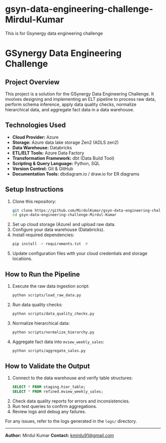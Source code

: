 # gsyn-data-engineering-challenge-Mirdul-Kumar
This is for Gsynergy data engineering challenge
<br>
# GSynergy Data Engineering Challenge

## Project Overview
This project is a solution for the GSynergy Data Engineering Challenge. It involves designing and implementing an ELT pipeline to process raw data, perform schema inference, apply data quality checks, normalize hierarchical data, and aggregate fact data in a data warehouse.

## Technologies Used
- **Cloud Provider:** Azure 
- **Storage:** Azure data lake storage Zen2 (ADLS zen2)
- **Data Warehouse:** Databricks 
- **ETL/ELT Tools:** Azure Data Factory 
- **Transformation Framework:** dbt (Data Build Tool)
- **Scripting & Query Language:** Python, SQL
- **Version Control:** Git & GitHub
- **Documentation Tools:** dbdiagram.io / draw.io for ER diagrams

## Setup Instructions
1. Clone this repository:
   ```sh
   git clone https://github.com/MirdulKumar/gsyn-data-engineering-challenge-Mirdul-Kumar.git
   cd gsyn-data-engineering-challenge-Mirdul-Kumar
   ```
2. Set up cloud storage (Azure) and upload raw data.
3. Configure your data warehouse (Databricks).
4. Install required dependencies:
   ```sh
   pip install -r requirements.txt  # 
   ```
5. Update configuration files with your cloud credentials and storage locations.

## How to Run the Pipeline
1. Execute the raw data ingestion script:
   ```sh
   python scripts/load_raw_data.py
   ```
2. Run data quality checks:
   ```sh
   python scripts/data_quality_checks.py
   ```
3. Normalize hierarchical data:
   ```sh
   python scripts/normalize_hierarchy.py
   ```
4. Aggregate fact data into `mview_weekly_sales`:
   ```sh
   python scripts/aggregate_sales.py
   ```

## How to Validate the Output
1. Connect to the data warehouse and verify table structures:
   ```sql
   SELECT * FROM staging.hier_table;
   SELECT * FROM refined.mview_weekly_sales;
   ```
2. Check data quality reports for errors and inconsistencies.
3. Run test queries to confirm aggregations.
4. Review logs and debug any failures.

For any issues, refer to the logs generated in the `logs/` directory.

---

**Author:** Mirdul Kumar
**Contact:** kmirdu91@gmail.com
